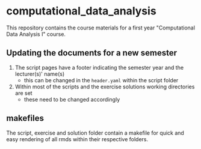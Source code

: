 # computational_data_analysis
 
This repository contains the course materials for a first year "Computational Data Analysis I" course.

## Updating the documents for a new semester

1. The script pages have a footer indicating the semester year and the lecturer(s)' name(s) 
    - this can be changed in the `header.yaml` within the script folder
2. Within most of the scripts and the exercise solutions working directories are set 
    - these need to be changed accordingly

## makefiles

The script, exercise and solution folder contain a makefile for quick and easy rendering of all rmds within their respective folders.
